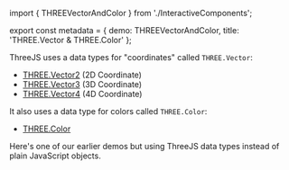 import { THREEVectorAndColor } from './InteractiveComponents';

export const metadata = {
  demo: THREEVectorAndColor,
  title: 'THREE.Vector & THREE.Color'
};

ThreeJS uses a data types for "coordinates" called `THREE.Vector`:

- [THREE.Vector2](https://threejs.org/docs/#api/en/math/Vector2) (2D Coordinate)
- [THREE.Vector3](https://threejs.org/docs/#api/en/math/Vector3) (3D Coordinate)
- [THREE.Vector4](https://threejs.org/docs/#api/en/math/Vector4) (4D Coordinate)

It also uses a data type for colors called `THREE.Color`:

- [THREE.Color](https://threejs.org/docs/#api/en/math/Color)

Here's one of our earlier demos but using ThreeJS data types instead of plain JavaScript objects.
